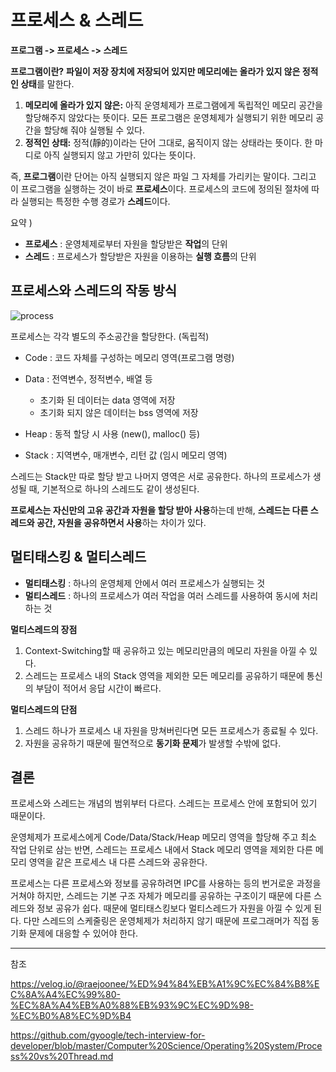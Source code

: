 # 프로세스 & 스레드

**프로그램 -> 프로세스 -> 스레드**

**프로그램이란?**
 **파일이 저장 장치에 저장되어 있지만 메모리에는 올라가 있지 않은 정적인 상태**를 말한다.

1.  **메모리에 올라가 있지 않은:**  아직 운영체제가 프로그램에게 독립적인 메모리 공간을 할당해주지 않았다는 뜻이다. 모든 프로그램은 운영체제가 실행되기 위한 메모리 공간을 할당해 줘야 실행될 수 있다.
2.  **정적인 상태:**  정적(靜的)이라는 단어 그대로, 움직이지 않는 상태라는 뜻이다. 한 마디로 아직 실행되지 않고 가만히 있다는 뜻이다.

즉, **프로그램**이란 단어는 아직 실행되지 않은 파일 그 자체를 가리키는 말이다.
그리고 이 프로그램을 실행하는 것이 바로 **프로세스**이다. 프로세스의 코드에 정의된 절차에 따라 실행되는 특정한 수행 경로가 **스레드**이다.

요약 ) 
- **프로세스** : 운영체제로부터 자원을 할당받은 **작업**의 단위
- **스레드** : 프로세스가 할당받은 자원을 이용하는 **실행 흐름**의 단위


## 프로세스와 스레드의 작동 방식

![process](https://user-images.githubusercontent.com/38287375/168130741-27638a9d-49af-4eac-ae39-6d358e22bb64.png)

프로세스는 각각 별도의 주소공간을 할당한다. (독립적)

-   Code : 코드 자체를 구성하는 메모리 영역(프로그램 명령)
    
-   Data : 전역변수, 정적변수, 배열 등
    
    -   초기화 된 데이터는 data 영역에 저장
    -   초기화 되지 않은 데이터는 bss 영역에 저장
-   Heap : 동적 할당 시 사용 (new(), malloc() 등)
    
-   Stack : 지역변수, 매개변수, 리턴 값 (임시 메모리 영역)

스레드는 Stack만 따로 할당 받고 나머지 영역은 서로 공유한다.
하나의 프로세스가 생성될 때, 기본적으로 하나의 스레드도 같이 생성된다.

**프로세스는 자신만의 고유 공간과 자원을 할당 받아 사용**하는데 반해, **스레드는 다른 스레드와 공간, 자원을 공유하면서 사용**하는 차이가 있다.

## 멀티태스킹 & 멀티스레드

- **멀티태스킹** : 하나의 운영체제 안에서 여러 프로세스가 실행되는 것
- **멀티스레드** : 하나의 프로세스가 여러 작업을 여러 스레드를 사용하여 동시에 처리하는 것

**멀티스레드의 장점**
1.  Context-Switching할 때 공유하고 있는 메모리만큼의 메모리 자원을 아낄 수 있다.
2.  스레드는 프로세스 내의 Stack 영역을 제외한 모든 메모리를 공유하기 때문에 통신의 부담이 적어서 응답 시간이 빠르다.

**멀티스레드의 단점**

1.  스레드 하나가 프로세스 내 자원을 망쳐버린다면 모든 프로세스가 종료될 수 있다.
2.  자원을 공유하기 때문에 필연적으로  **동기화 문제**가 발생할 수밖에 없다.

## 결론

프로세스와 스레드는 개념의 범위부터 다르다. 스레드는 프로세스 안에 포함되어 있기 때문이다.

운영체제가 프로세스에게 Code/Data/Stack/Heap 메모리 영역을 할당해 주고 최소 작업 단위로 삼는 반면, 스레드는 프로세스 내에서 Stack 메모리 영역을 제외한 다른 메모리 영역을 같은 프로세스 내 다른 스레드와 공유한다.

프로세스는 다른 프로세스와 정보를 공유하려면 IPC를 사용하는 등의 번거로운 과정을 거쳐야 하지만, 스레드는 기본 구조 자체가 메모리를 공유하는 구조이기 때문에 다른 스레드와 정보 공유가 쉽다. 때문에 멀티태스킹보다 멀티스레드가 자원을 아낄 수 있게 된다. 다만 스레드의 스케줄링은 운영체제가 처리하지 않기 때문에 프로그래머가 직접 동기화 문제에 대응할 수 있어야 한다.

---
참조

https://velog.io/@raejoonee/%ED%94%84%EB%A1%9C%EC%84%B8%EC%8A%A4%EC%99%80-%EC%8A%A4%EB%A0%88%EB%93%9C%EC%9D%98-%EC%B0%A8%EC%9D%B4

https://github.com/gyoogle/tech-interview-for-developer/blob/master/Computer%20Science/Operating%20System/Process%20vs%20Thread.md